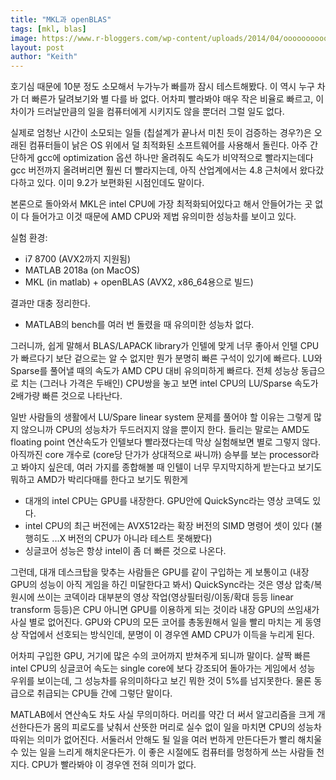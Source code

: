 ```yaml
---
title: "MKL과 openBLAS"
tags: [mkl, blas]
image: https://www.r-bloggers.com/wp-content/uploads/2014/04/ooooooooooooooooooooooooooooooUntitled.png
layout: post
author: "Keith"
---
```


호기심 때문에 10분 정도 소모해서 누가누가 빠를까 잠시 테스트해봤다. 이 역시 누구 차가 더 빠른가 달려보기와 별 다를 바 없다. 어차피 빨라봐야 매우 작은 비율로 빠르고, 이 차이가 드러날만큼의 일을 컴퓨터에게 시키지도 않을 뿐더러 그럴 일도 없다.

실제로 엄청난 시간이 소모되는 일들 (칩설계가 끝나서 미친 듯이 검증하는 경우?)은 오래된 컴퓨터들이 낡은 OS 위에서 덜 최적화된 소프트웨어를 사용해서 돌린다. 아주 간단하게 gcc에 optimization 옵션 하나만 올려줘도 속도가 비약적으로 빨라지는데다 gcc 버전까지 올려버리면 훨씬 더 빨라지는데, 아직 산업계에서는 4.8 근처에서 왔다갔다하고 있다. 이미 9.2가 보편화된 시점인데도 말이다.

본론으로 돌아와서 MKL은 intel CPU에 가장 최적화되어있다고 해서 안들어가는 곳 없이 다 들어가고 이것 때문에 AMD CPU와 제법 유의미한 성능차를 보이고 있다. 

실험 환경:
- i7 8700 (AVX2까지 지원됨)
- MATLAB 2018a (on MacOS)
- MKL (in matlab) + openBLAS (AVX2, x86_64용으로 빌드)

결과만 대충 정리한다.
- MATLAB의 bench를 여러 번 돌렸을 때 유의미한 성능차 없다.
  
그러니까, 쉽게 말해서 BLAS/LAPACK library가 인텔에 맞게 너무 좋아서 인텔 CPU가 빠르다기 보단 겉으로는 알 수 없지만 뭔가 분명히 빠른 구석이 있기에 빠르다. LU와 Sparse를 풀어낼 때의 속도가 AMD CPU 대비 유의미하게 빠르다. 전체 성능상 동급으로 치는 (그러나 가격은 두배인) CPU쌍을 놓고 보면 intel CPU의 LU/Sparse 속도가 2배가량 빠른 것으로 나타난다.

일반 사람들의 생활에서 LU/Spare linear system 문제를 풀어야 할 이유는 그렇게 많지 않으니까 CPU의 성능차가 두드러지지 않을 뿐이지 한다. 들리는 말로는 AMD도 floating point 연산속도가 인텔보다 빨라졌다는데 막상 실험해보면 별로 그렇지 않다. 아직까진 core 개수로 (core당 단가가 상대적으로 싸니까) 승부를 보는 processor라고 봐야지 싶은데, 여러 가지를 종합해볼 때 인텔이 너무 무지막지하게 받는다고 보기도 뭐하고 AMD가 박리다매를 한다고 보기도 뭐한게 

- 대개의 intel CPU는 GPU를 내장한다. GPU안에 QuickSync라는 영상 코덱도 있다.
- intel CPU의 최근 버전에는 AVX512라는 확장 버전의 SIMD 명령어 셋이 있다 (불행히도 ...X 버전의 CPU가 아니라 테스트 못해봤다)
- 싱글코어 성능은 항상 intel이 좀 더 빠른 것으로 나온다.

그런데, 대개 데스크탑을 맞추는 사람들은 GPU를 같이 구입하는 게 보통이고 (내장 GPU의 성능이 아직 게임을 하긴 미달한다고 봐서) QuickSync라는 것은 영상 압축/복원시에 쓰이는 코덱이라 대부분의 영상 작업(영상필터링/이동/확대 등등 linear transform 등등)은 CPU 아니면 GPU를 이용하게 되는 것이라 내장 GPU의 쓰임새가 사실 별로 없어진다. GPU와 CPU의 모든 코어를 총동원해서 일을 빨리 마치는 게 동영상 작업에서 선호되는 방식인데, 분명이 이 경우엔 AMD CPU가 이득을 누리게 된다. 

어차피 구입한 GPU, 거기에 많은 수의 코어까지 받쳐주게 되니까 말이다. 살짝 빠른 intel CPU의 싱글코어 속도는 single core에 보다 강조되어 돌아가는 게임에서 성능 우위를 보이는데, 그 성능차를 유의미하다고 보긴 뭐한 것이 5%를 넘지못한다. 물론 동급으로 취급되는 CPU들 간에 그렇단 말이다. 

MATLAB에서 연산속도 차도 사실 무의미하다. 머리를 약간 더 써서 알고리즘을 크게 개선한다든가 몸의 피로도를 낮춰서 산뜻한 머리로 실수 없이 일을 마치면 CPU의 성능차 따위는 의미가 없어진다. 서둘러서 안해도 될 일을 여러 번하게 만든다든가 빨리 해치울 수 있는 일을 느리게 해치운다든가. 이 좋은 시절에도 컴퓨터를 멍청하게 쓰는 사람들 천지다. CPU가 빨라봐야 이 경우엔 전혀 의미가 없다. 